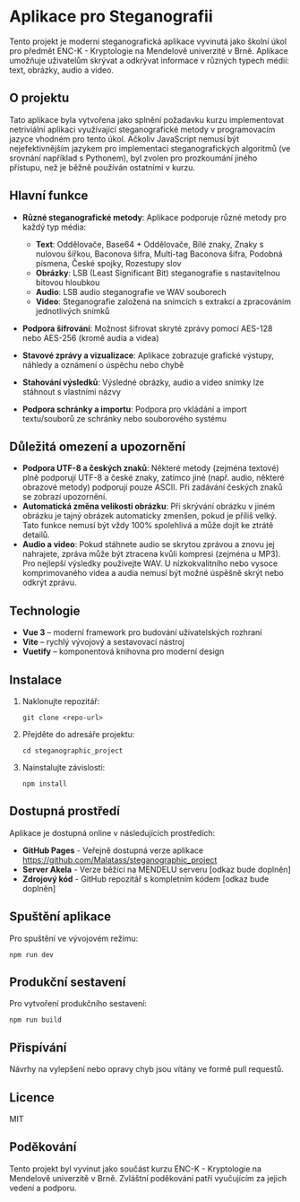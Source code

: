 # Aplikace pro Steganografii

Tento projekt je moderní steganografická aplikace vyvinutá jako školní úkol pro předmět ENC-K - Kryptologie na Mendelově univerzitě v Brně. Aplikace umožňuje uživatelům skrývat a odkrývat informace v různých typech médií: text, obrázky, audio a video.

## O projektu

Tato aplikace byla vytvořena jako splnění požadavku kurzu implementovat netriviální aplikaci využívající steganografické metody v programovacím jazyce vhodném pro tento úkol. Ačkoliv JavaScript nemusí být nejefektivnějším jazykem pro implementaci steganografických algoritmů (ve srovnání například s Pythonem), byl zvolen pro prozkoumání jiného přístupu, než je běžně používán ostatními v kurzu.

## Hlavní funkce

- **Různé steganografické metody**: Aplikace podporuje různé metody pro každý typ média:

  - **Text**: Oddělovače, Base64 + Oddělovače, Bílé znaky, Znaky s nulovou šířkou, Baconova šifra, Multi-tag Baconova šifra, Podobná písmena, České spojky, Rozestupy slov
  - **Obrázky**: LSB (Least Significant Bit) steganografie s nastavitelnou bitovou hloubkou
  - **Audio**: LSB audio steganografie ve WAV souborech
  - **Video**: Steganografie založená na snímcích s extrakcí a zpracováním jednotlivých snímků

- **Podpora šifrování**: Možnost šifrovat skryté zprávy pomocí AES-128 nebo AES-256 (kromě audia a videa)
- **Stavové zprávy a vizualizace**: Aplikace zobrazuje grafické výstupy, náhledy a oznámení o úspěchu nebo chybě
- **Stahování výsledků**: Výsledné obrázky, audio a video snímky lze stáhnout s vlastními názvy
- **Podpora schránky a importu**: Podpora pro vkládání a import textu/souborů ze schránky nebo souborového systému

## Důležitá omezení a upozornění

- **Podpora UTF-8 a českých znaků**: Některé metody (zejména textové) plně podporují UTF-8 a české znaky, zatímco jiné (např. audio, některé obrazové metody) podporují pouze ASCII. Při zadávání českých znaků se zobrazí upozornění.
- **Automatická změna velikosti obrázku**: Při skrývání obrázku v jiném obrázku je tajný obrázek automaticky zmenšen, pokud je příliš velký. Tato funkce nemusí být vždy 100% spolehlivá a může dojít ke ztrátě detailů.
- **Audio a video**: Pokud stáhnete audio se skrytou zprávou a znovu jej nahrajete, zpráva může být ztracena kvůli kompresi (zejména u MP3). Pro nejlepší výsledky používejte WAV. U nízkokvalitního nebo vysoce komprimovaného videa a audia nemusí být možné úspěšně skrýt nebo odkrýt zprávu.

## Technologie

- **Vue 3** – moderní framework pro budování uživatelských rozhraní
- **Vite** – rychlý vývojový a sestavovací nástroj
- **Vuetify** – komponentová knihovna pro moderní design

## Instalace

1. Naklonujte repozitář:
   ```
   git clone <repo-url>
   ```
2. Přejděte do adresáře projektu:
   ```
   cd steganographic_project
   ```
3. Nainstalujte závislosti:
   ```
   npm install
   ```

## Dostupná prostředí

Aplikace je dostupná online v následujících prostředích:

- **GitHub Pages** - Veřejně dostupná verze aplikace https://github.com/Malatass/steganographic_project
- **Server Akela** - Verze běžící na MENDELU serveru [odkaz bude doplněn]
- **Zdrojový kód** - GitHub repozitář s kompletním kódem [odkaz bude doplněn]

## Spuštění aplikace

Pro spuštění ve vývojovém režimu:

```
npm run dev
```

## Produkční sestavení

Pro vytvoření produkčního sestavení:

```
npm run build
```

## Přispívání

Návrhy na vylepšení nebo opravy chyb jsou vítány ve formě pull requestů.

## Licence

MIT

## Poděkování

Tento projekt byl vyvinut jako součást kurzu ENC-K - Kryptologie na Mendelově univerzitě v Brně. Zvláštní poděkování patří vyučujícím za jejich vedení a podporu.
